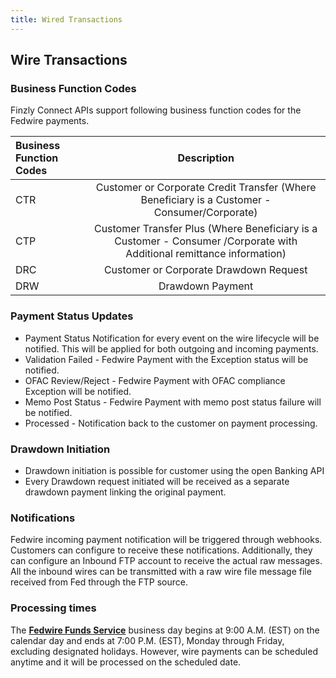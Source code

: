 ```yaml
---
title: Wired Transactions
---
```


## **Wire Transactions**


### **Business Function Codes**

Finzly Connect APIs support following business function codes for the Fedwire payments.

|**Business Function Codes**|**Description**|
| :- | :-: |
| CTR | Customer or Corporate Credit Transfer (Where Beneficiary is a Customer - Consumer/Corporate)|
| CTP | Customer Transfer Plus (Where Beneficiary is a Customer - Consumer /Corporate with Additional remittance information) |
| DRC | Customer or Corporate Drawdown Request|
| DRW | Drawdown Payment |


### **Payment Status Updates**
- Payment Status Notification for every event on the wire lifecycle will be notified. This will be applied for both outgoing and incoming payments.
- Validation Failed - Fedwire Payment with the Exception status will be notified.
- OFAC Review/Reject - Fedwire Payment with OFAC compliance Exception will be notified.
- Memo Post Status - Fedwire Payment with memo post status failure will be notified.
- Processed - Notification back to the customer on payment processing.

### **Drawdown Initiation**
- Drawdown initiation is possible for customer using the open Banking API  
- Every Drawdown request initiated will be received as a separate drawdown payment linking the original payment.

### **Notifications**

Fedwire incoming payment notification will be triggered through webhooks. Customers can configure to receive these notifications. Additionally, they can configure an Inbound FTP account to receive the actual raw messages. All the inbound wires can be transmitted with a raw wire file message file received from Fed through the FTP source.

### **Processing times**

The [**Fedwire Funds Service**](https://www.federalreserve.gov/paymentsystems/fedfunds_about.htm) business day begins at 9:00 A.M. (EST) on the calendar day and ends at 7:00 P.M. (EST), Monday through Friday, excluding designated holidays. However, wire payments can be scheduled anytime and it will be processed on the scheduled date.

